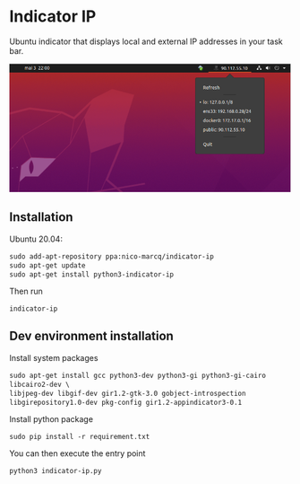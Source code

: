 # Indicator IP

Ubuntu indicator that displays local and external IP addresses in your task bar.

![screenshoot](indicator_ip/images/screenshot.png)

## Installation

Ubuntu 20.04:
```
sudo add-apt-repository ppa:nico-marcq/indicator-ip
sudo apt-get update
sudo apt-get install python3-indicator-ip
```

Then run
```
indicator-ip
```

## Dev environment installation

Install system packages
```
sudo apt-get install gcc python3-dev python3-gi python3-gi-cairo libcairo2-dev \
libjpeg-dev libgif-dev gir1.2-gtk-3.0 gobject-introspection libgirepository1.0-dev pkg-config gir1.2-appindicator3-0.1
```

Install python package
```
sudo pip install -r requirement.txt
```

You can then execute the entry point
```
python3 indicator-ip.py
```
